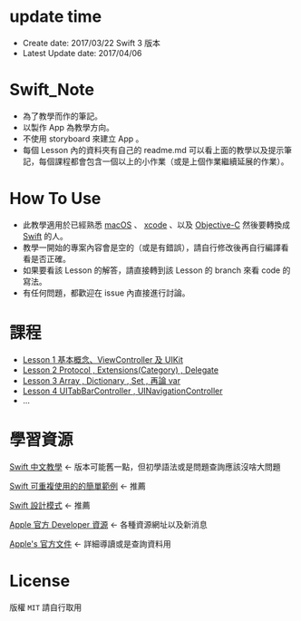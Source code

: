 # update time
* Create date: 2017/03/22 Swift 3 版本
* Latest Update date: 2017/04/06

# Swift_Note
* 為了教學而作的筆記。
* 以製作 App 為教學方向。
* 不使用 storyboard 來建立 App 。
* 每個 Lesson 內的資料夾有自己的 readme.md 可以看上面的教學以及提示筆記，每個課程都會包含一個以上的小作業（或是上個作業繼續延展的作業）。
# How To Use 
* 此教學適用於已經熟悉 [macOS]() 、 [xcode]() 、以及 [Objective-C]() 然後要轉換成 [Swift]() 的人。
* 教學一開始的專案內容會是空的（或是有錯誤），請自行修改後再自行編譯看看是否正確。
* 如果要看該 Lesson 的解答，請直接轉到該 Lesson 的 branch 來看 code 的寫法。
* 有任何問題，都歡迎在 issue 內直接進行討論。
# 課程
* [Lesson 1 基本概念、ViewController 及 UIKit ](https://github.com/Coody/Swift_Note/tree/master/Swift_Practice/lesson1_basicViewController)
* [Lesson 2 Protocol , Extensions(Category) , Delegate ](https://github.com/Coody/Swift_Note/tree/master/Swift_Practice/lesson2_delegateAndExtension)
* [Lesson 3 Array , Dictionary , Set , 再論 var ](https://github.com/Coody/Swift_Note/tree/master/Swift_Practice/lesson3_MoreAboutBasicAndData)
* [Lesson 4 UITabBarController , UINavigationController]()
* ...

# 學習資源
[Swift 中文教學](https://tommy60703.gitbooks.io/swift-language-traditional-chinese/content/chapter1/chapter1.html) <- 版本可能舊一點，但初學語法或是問題查詢應該沒啥大問題

[Swift 可重複使用的的簡單範例](https://github.com/SwiftCarlos/Swift) <- 推薦

[Swift 設計模式](http://stackoverflow.com/documentation/swift/4941/design-patterns-creational#t=201703082128483852321) <- 推薦

[Apple 官方 Developer 資源](https://developer.apple.com/swift/resources/) <- 各種資源網址以及新消息

[Apple's 官方文件](https://developer.apple.com/library/prerelease/content/documentation/Swift/Conceptual/Swift_Programming_Language/TheBasics.html#//apple_ref/doc/uid/TP40014097-CH5-ID309) <- 詳細導讀或是查詢資料用

# License
版權 ```MIT``` 請自行取用
